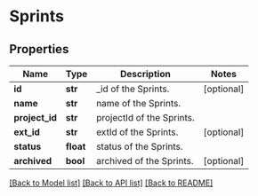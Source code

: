 # Sprints

## Properties
Name | Type | Description | Notes
------------ | ------------- | ------------- | -------------
**id** | **str** | _id of the Sprints. | [optional] 
**name** | **str** | name of the Sprints. | 
**project_id** | **str** | projectId of the Sprints. | 
**ext_id** | **str** | extId of the Sprints. | [optional] 
**status** | **float** | status of the Sprints. | 
**archived** | **bool** | archived of the Sprints. | [optional] 

[[Back to Model list]](../README.md#documentation-for-models) [[Back to API list]](../README.md#documentation-for-api-endpoints) [[Back to README]](../README.md)


